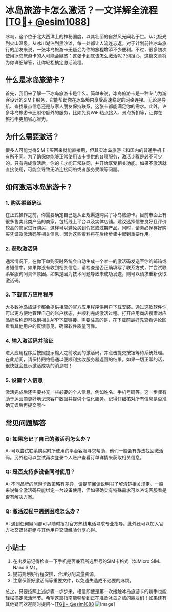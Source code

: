 # 冰岛旅游卡怎么激活？一文详解全流程[[TG💪+ @esim1088](https://t.me/s/esim1088)]

冰岛，这个位于北大西洋上的神秘国度，以其壮丽的自然风光闻名于世。从北极光到火山温泉，从冰川湖泊到黑沙滩，每一处都让人流连忘返。对于计划前往冰岛旅行的朋友来说，一张冰岛旅游卡无疑会为你的旅程增添不少便利。不过，很多初次使用冰岛旅游卡的人可能会疑惑：这张卡到底该怎么激活呢？别担心，这篇文章将为你详细解答，让你轻松搞定激活流程。

## 什么是冰岛旅游卡？

首先，我们来了解一下冰岛旅游卡是什么。简单来说，冰岛旅游卡是一种专门为游客设计的SIM卡服务，它能帮助你在冰岛境内享受高速稳定的网络连接。无论是导航、查找景点信息还是与家人朋友保持联系，这张卡都能满足你的需求。此外，许多冰岛旅游卡还附带额外的服务，比如免费WiFi热点接入、景点折扣等，让你在旅行中更加省心省力。

## 为什么需要激活？

很多人可能觉得SIM卡买回来就能直接用，但其实冰岛旅游卡和国内的普通手机卡有所不同。为了确保你能够正常使用该卡提供的各项服务，激活步骤是必不可少的。只有完成激活后，你的卡才能正常联网，并开始享受相关功能。如果不激活就直接使用，可能会导致无法连接网络或者服务受限等问题。

## 如何激活冰岛旅游卡？

### 1. 购买渠道确认

在正式操作之前，你需要确定自己是从正规渠道购买了冰岛旅游卡。目前市面上有很多售卖此类产品的商家，包括线上平台以及实体店铺。建议选择信誉良好且评价较高的商家进行购买，这样可以避免买到假货或过期产品。同时，请务必保存好购买凭证及激活码等相关信息，因为这些资料将在后续步骤中起到重要作用。

### 2. 获取激活码

通常情况下，在你下单购买时系统会自动生成一个唯一的激活码发送至你的邮箱或者短信中。如果你没有收到相关信息，请检查是否正确填写了联系方式，并尝试联系客服询问具体原因。如果是因为技术问题导致未成功发送，则可以请求重新获取激活码。

### 3. 下载官方应用程序

大多数冰岛旅游卡都会提供相应的官方应用程序供用户下载安装。通过这款软件你可以更方便地管理自己的账户状态，并顺利完成激活过程。打开应用商店搜索对应品牌名称即可找到相关APP下载链接。需要注意的是，在下载前最好先查看评论区看看其他用户的反馈意见，确保软件质量可靠。

### 4. 输入激活码并验证

进入应用程序后按照提示输入之前收到的激活码，并点击提交按钮等待系统处理。在此期间，请保持网络畅通以便顺利接收服务器返回的结果。如果一切正常的话，很快就会显示激活成功的消息啦！

### 5. 设置个人信息

激活完成后还需要补充一些必要的个人信息，例如姓名、手机号码等。这一步骤有助于运营商更好地记录客户数据并提供个性化服务。记得仔细核对所有信息是否准确无误后再提交哦～

## 常见问题解答

### Q: 如果忘记了自己的激活码怎么办？
A: 可以尝试联系购买时所使用的平台客服寻求帮助，他们一般会有办法找回激活码。另外也可以尝试再次登录个人账户查看订单详情来获取相关信息。

### Q: 是否支持多设备同时使用？
A: 不同品牌的旅游卡政策略有差异，请提前阅读说明书了解清楚相关规定。一般来说每个激活码只能绑定一台设备使用，但如果确实有特殊需求可以咨询客服看是否有解决方案。

### Q: 激活过程中遇到困难怎么办？
A: 遇到任何疑问都可以随时拨打官方热线电话寻求专业指导。此外还可以加入官方社交媒体群组与其他用户交流经验分享心得。

## 小贴士

1. 在出发前记得检查一下手机是否兼容所选型号的SIM卡格式（如Micro SIM、Nano SIM）。
2. 提前规划好行程安排，合理分配流量资源。
3. 注意保管好激活码等重要文件，以免遗失造成不必要的麻烦。

总之，只要按照上述步骤一步步来，相信即使是第一次接触冰岛旅游卡的新手也能轻松搞定激活环节。希望这篇指南能够帮到正在准备冰岛之旅的朋友们！如果还有其他疑问欢迎随时提问～[[TG💪+ @esim1088](https://t.me/s/esim1088) ![Image](https://i.postimg.cc/4NQfJmqS/Snipaste-2025-05-13-00-14-12.png)]